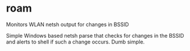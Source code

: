 # roam
Monitors WLAN netsh output for changes in BSSID

Simple Windows based netsh parse that checks for changes in the BSSID and alerts to shell if such a change occurs.  Dumb simple.
